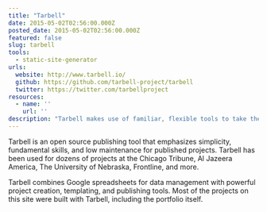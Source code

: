 ```yaml
---
title: "Tarbell"
date: 2015-05-02T02:56:00.000Z
posted_date: 2015-05-02T02:56:00.000Z
featured: false
slug: tarbell
tools:
  - static-site-generator
urls:
  website: http://www.tarbell.io/
  github: https://github.com/tarbell-project/tarbell
  twitter: https://twitter.com/tarbellproject
resources:
  - name: ''
    url: ''
description: "Tarbell makes use of familiar, flexible tools to take the magic (and frustration) out of publishing to the web. Google spreadsheets handle content management, so changes to your stories are easy to make without touching a line of code."
---
```

Tarbell is an open source publishing tool that emphasizes simplicity, fundamental skills, and low maintenance for published projects. Tarbell has been used for dozens of projects at the Chicago Tribune, Al Jazeera America, The University of Nebraska, Frontline, and more.

Tarbell combines Google spreadsheets for data management with powerful project creation, templating, and publishing tools. Most of the projects on this site were built with Tarbell, including the portfolio itself.

